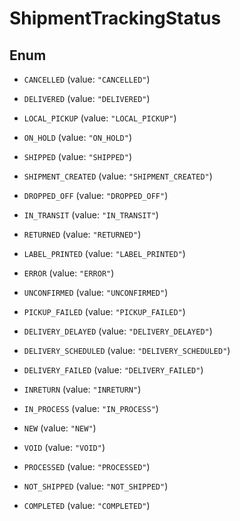 

# ShipmentTrackingStatus

## Enum


* `CANCELLED` (value: `"CANCELLED"`)

* `DELIVERED` (value: `"DELIVERED"`)

* `LOCAL_PICKUP` (value: `"LOCAL_PICKUP"`)

* `ON_HOLD` (value: `"ON_HOLD"`)

* `SHIPPED` (value: `"SHIPPED"`)

* `SHIPMENT_CREATED` (value: `"SHIPMENT_CREATED"`)

* `DROPPED_OFF` (value: `"DROPPED_OFF"`)

* `IN_TRANSIT` (value: `"IN_TRANSIT"`)

* `RETURNED` (value: `"RETURNED"`)

* `LABEL_PRINTED` (value: `"LABEL_PRINTED"`)

* `ERROR` (value: `"ERROR"`)

* `UNCONFIRMED` (value: `"UNCONFIRMED"`)

* `PICKUP_FAILED` (value: `"PICKUP_FAILED"`)

* `DELIVERY_DELAYED` (value: `"DELIVERY_DELAYED"`)

* `DELIVERY_SCHEDULED` (value: `"DELIVERY_SCHEDULED"`)

* `DELIVERY_FAILED` (value: `"DELIVERY_FAILED"`)

* `INRETURN` (value: `"INRETURN"`)

* `IN_PROCESS` (value: `"IN_PROCESS"`)

* `NEW` (value: `"NEW"`)

* `VOID` (value: `"VOID"`)

* `PROCESSED` (value: `"PROCESSED"`)

* `NOT_SHIPPED` (value: `"NOT_SHIPPED"`)

* `COMPLETED` (value: `"COMPLETED"`)



